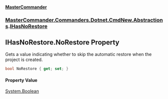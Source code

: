 #### [MasterCommander](MasterCommander.md 'MasterCommander')
### [MasterCommander.Commanders.Dotnet.CmdNew.Abstractions](MasterCommander.md#MasterCommander.Commanders.Dotnet.CmdNew.Abstractions 'MasterCommander.Commanders.Dotnet.CmdNew.Abstractions').[IHasNoRestore](IHasNoRestore.md 'MasterCommander.Commanders.Dotnet.CmdNew.Abstractions.IHasNoRestore')

## IHasNoRestore.NoRestore Property

Gets a value indicating whether to skip the automatic restore when the project is created.

```csharp
bool NoRestore { get; set; }
```

#### Property Value
[System.Boolean](https://docs.microsoft.com/en-us/dotnet/api/System.Boolean 'System.Boolean')